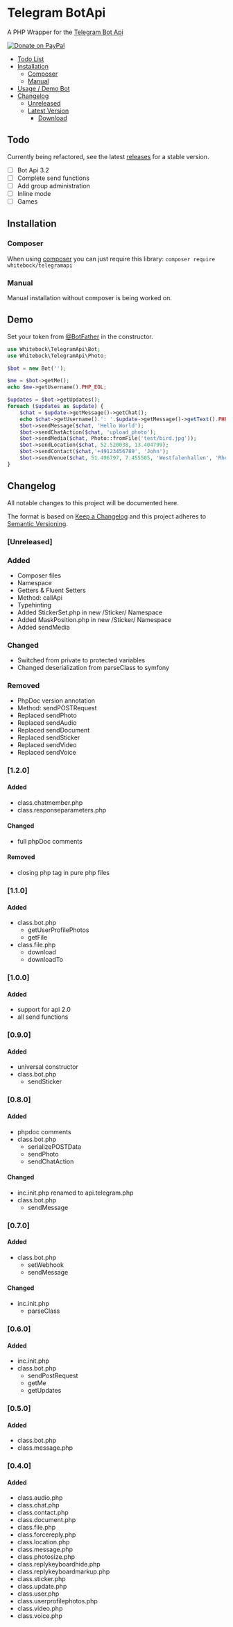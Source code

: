 # Telegram BotApi
A PHP Wrapper for the [Telegram Bot Api](https://core.telegram.org/bots/api)

<span ><a href="https://www.paypal.me/SvenDrewniok" title="Donate"><img src="https://img.shields.io/badge/donate-paypal-blue.svg" alt="Donate on PayPal" /></a></span>

* [Todo List](#todo)
* [Installation](#installation)
  * [Composer](#composer)
  * [Manual](#manual)
* [Usage / Demo Bot](#demo)
* [Changelog](#changelog)
  * [Unreleased](#unreleased)
  * [Latest Version](#1.2.0)
    * [Download](https://github.com/Whitebock/TelegramApi/releases/tag/1.2.0)


## Todo

Currently being refactored, see the latest <a href="https://github.com/Whitebock/TelegramBot-ApiWrapper/releases">releases</a> for a stable version.

- [ ] Bot Api 3.2
- [ ] Complete send functions
- [ ] Add group administration
- [ ] Inline mode
- [ ] Games

## Installation
### Composer
When using [composer](https://getcomposer.org/) you can just require this library: `composer require whitebock/telegramapi`

### Manual
Manual installation without composer is being worked on.

## Demo
Set your token from [@BotFather](https://t.me/BotFather) in the constructor.
```php
use Whitebock\TelegramApi\Bot;
use Whitebock\TelegramApi\Photo;

$bot = new Bot('');

$me = $bot->getMe();
echo $me->getUsername().PHP_EOL;

$updates = $bot->getUpdates();
foreach ($updates as $update) {
    $chat = $update->getMessage()->getChat();
    echo $chat->getUsername().': '.$update->getMessage()->getText().PHP_EOL;
    $bot->sendMessage($chat, 'Hello World');
    $bot->sendChatAction($chat, 'upload_photo');
    $bot->sendMedia($chat, Photo::fromFile('test/bird.jpg'));
    $bot->sendLocation($chat, 52.520038, 13.404799);
    $bot->sendContact($chat,'+49123456789', 'John');
    $bot->sendVenue($chat, 51.496797, 7.455505, 'Westfalenhallen', 'Rheinlanddamm 200, 44139 Dortmund');
}
```

## Changelog
All notable changes to this project will be documented here.

The format is based on [Keep a Changelog](http://keepachangelog.com/en/1.0.0/)
and this project adheres to [Semantic Versioning](http://semver.org/spec/v2.0.0.html).

### [Unreleased]
### Added
- Composer files
- Namespace
- Getters & Fluent Setters
- Method: callApi
- Typehinting
- Added StickerSet.php in new /Sticker/ Namespace
- Added MaskPosition.php in new /Sticker/ Namespace
- Added sendMedia
### Changed
- Switched from private to protected variables
- Changed deserialization from parseClass to symfony
### Removed
- PhpDoc version annotation
- Method: sendPOSTRequest
- Replaced sendPhoto
- Replaced sendAudio
- Replaced sendDocument
- Replaced sendSticker
- Replaced sendVideo
- Replaced sendVoice

### [1.2.0]
#### Added
- class.chatmember.php
- class.responseparameters.php
#### Changed
- full phpDoc comments
#### Removed
- closing php tag in pure php files

### [1.1.0]
#### Added
- class.bot.php
  - getUserProfilePhotos
  - getFile
- class.file.php
  - download
  - downloadTo

### [1.0.0]
#### Added
- support for api 2.0
- all send functions

### [0.9.0]
#### Added
- universal constructor
- class.bot.php
  - sendSticker

### [0.8.0]
#### Added
- phpdoc comments
- class.bot.php
  - serializePOSTData
  - sendPhoto
  - sendChatAction
#### Changed
- inc.init.php renamed to api.telegram.php
- class.bot.php
  - sendMessage
  
### [0.7.0]
#### Added
- class.bot.php
  - setWebhook
  - sendMessage
#### Changed
- inc.init.php
  - parseClass

### [0.6.0]
#### Added
- inc.init.php
- class.bot.php
  - sendPostRequest
  - getMe
  - getUpdates

### [0.5.0]
#### Added
- class.bot.php
- class.message.php

### [0.4.0]
#### Added
- class.audio.php
- class.chat.php
- class.contact.php
- class.document.php
- class.file.php
- class.forcereply.php
- class.location.php
- class.message.php
- class.photosize.php
- class.replykeyboardhide.php
- class.replykeyboardmarkup.php
- class.sticker.php
- class.update.php
- class.user.php
- class.userprofilephotos.php
- class.video.php
- class.voice.php
